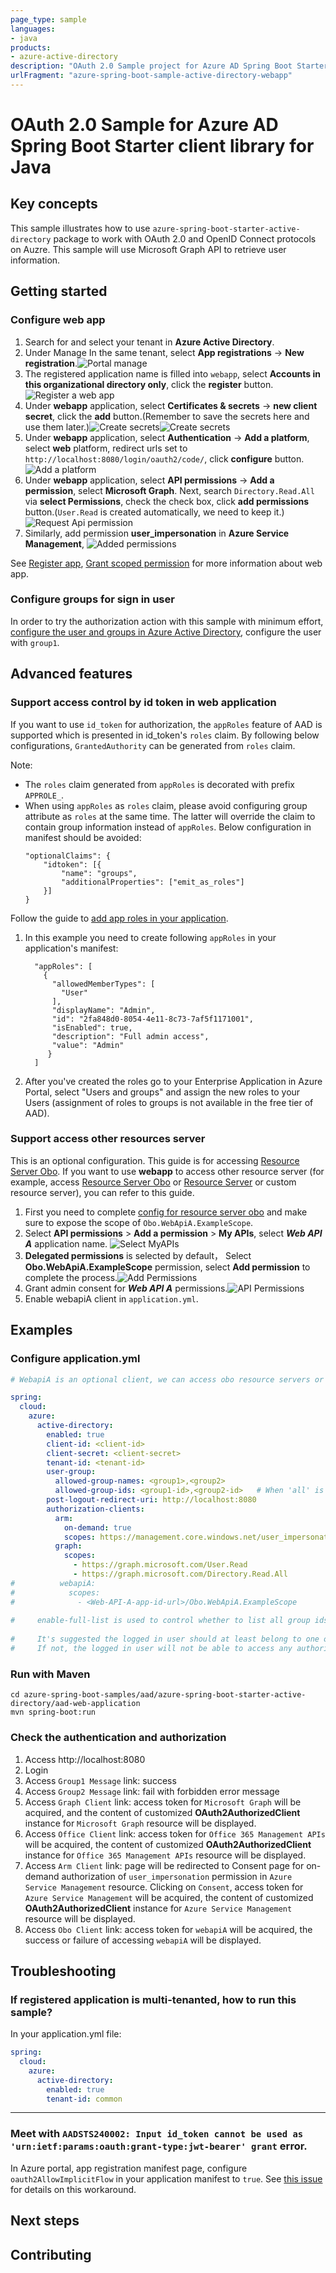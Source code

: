 ```yaml
---
page_type: sample
languages:
- java
products:
- azure-active-directory
description: "OAuth 2.0 Sample project for Azure AD Spring Boot Starter client library"
urlFragment: "azure-spring-boot-sample-active-directory-webapp"
---
```


# OAuth 2.0 Sample for Azure AD Spring Boot Starter client library for Java

## Key concepts
This sample illustrates how to use `azure-spring-boot-starter-active-directory` package to work with OAuth 2.0 and OpenID Connect protocols on Auzre. This sample will use Microsoft Graph API to retrieve user information.

## Getting started


### Configure web app
1. Search for and select your tenant in **Azure Active Directory**.
1. Under Manage In the same tenant, select **App registrations** -> **New registration**.![Portal manage](docs/image-portal-manage.png "Portal manage")
1. The registered application name is filled into `webapp`, select **Accounts in this organizational directory only**, click the **register** button.![Register a web app](docs/image-register-a-web-app.png "Register a web app")
1. Under **webapp** application, select **Certificates & secrets** -> **new client secret**, click the **add** button.(Remember to save the secrets here and use them later.)![Create secrets](docs/image-create-app-secrets.png "Create secrets")![Create secrets](docs/image-secret-value.png "Create Secrets")
1. Under **webapp** application, select **Authentication** -> **Add a platform**, select **web** platform, redirect urls set to `http://localhost:8080/login/oauth2/code/`, click **configure** button.![Add a platform](docs/image-add-a-platform.png "Add a platform")
1. Under **webapp** application, select **API permissions** -> **Add a permission**, select **Microsoft Graph**. Next, search `Directory.Read.All` via **select Permissions**, check the check box, click **add permissions** button.(`User.Read` is created automatically, we need to keep it.)![Request Api permission](docs/image-request-api-permissions.png "Request Api permission")
1. Similarly, add permission **user_impersonation** in **Azure Service Management**,
   ![Added permissions](docs/image-permissions.png "Added permissions")

See [Register app], [Grant scoped permission] for more information about web app.

### Configure groups for sign in user
In order to try the authorization action with this sample with minimum effort, [configure the user and groups in Azure Active Directory], configure the user with `group1`.

## Advanced features

### Support access control by id token in web application 
If you want to use `id_token` for authorization, the `appRoles` feature of AAD is supported which is presented in id_token's `roles` claim. By following below configurations, `GrantedAuthority` can be generated from `roles` claim. 

Note:
 - The `roles` claim generated from `appRoles` is decorated with prefix `APPROLE_`.
 - When using `appRoles` as `roles` claim, please avoid configuring group attribute as `roles` at the same time. The latter will override the claim to contain group information instead of `appRoles`. Below configuration in manifest should be avoided:
    ```
    "optionalClaims": {
        "idtoken": [{
            "name": "groups",
            "additionalProperties": ["emit_as_roles"]
        }]
    }
    ```

Follow the guide to 
[add app roles in your application](https://docs.microsoft.com/azure/active-directory/develop/howto-add-app-roles-in-azure-ad-apps).
1. In this example you need to create following `appRoles` in your application's manifest:
    ```
      "appRoles": [
        {
          "allowedMemberTypes": [
            "User"
          ],
          "displayName": "Admin",
          "id": "2fa848d0-8054-4e11-8c73-7af5f1171001",
          "isEnabled": true,
          "description": "Full admin access",
          "value": "Admin"
         }
      ]
    ```
1. After you've created the roles go to your Enterprise Application in Azure Portal, select "Users and groups" and assign the new roles to your Users (assignment of roles to groups is not available in the free tier of AAD).

### Support access other resources server
This is an optional configuration. This guide is for accessing [Resource Server Obo].
If you want to use **webapp** to access other resource server (for example, access [Resource Server Obo] or [Resource Server] or custom resource server), you can refer to this guide.

1. First you need to complete [config for resource server obo] and make sure to expose the scope of `Obo.WebApiA.ExampleScope`.
1. Select **API permissions** > **Add a permission** > **My APIs**, select ***Web API A*** application name. ![Select MyAPIs](docs/image-select-myapis.png)
1. **Delegated permissions** is selected by default， Select **Obo.WebApiA.ExampleScope** permission, select **Add permission** to complete the process.![Add Permissions](docs/image-add-permissions.png)
1. Grant admin consent for ***Web API A*** permissions.![API Permissions](docs/image-add-grant-admin-consent.png)
1. Enable webapiA client in `application.yml`.

## Examples
### Configure application.yml
```yaml
# WebapiA is an optional client, we can access obo resource servers or the other custom server.

spring:
  cloud:
    azure:
      active-directory:
        enabled: true
        client-id: <client-id>
        client-secret: <client-secret>
        tenant-id: <tenant-id>
        user-group:
          allowed-group-names: <group1>,<group2>
          allowed-group-ids: <group1-id>,<group2-id>   # When 'all' is used, all group id can be obtained.
        post-logout-redirect-uri: http://localhost:8080
        authorization-clients:
          arm:
            on-demand: true
            scopes: https://management.core.windows.net/user_impersonation
          graph:
            scopes:
              - https://graph.microsoft.com/User.Read
              - https://graph.microsoft.com/Directory.Read.All
#          webapiA:
#            scopes:
#              - <Web-API-A-app-id-url>/Obo.WebApiA.ExampleScope
          
#     enable-full-list is used to control whether to list all group ids, default is false
    
#     It's suggested the logged in user should at least belong to one of the above groups
#     If not, the logged in user will not be able to access any authorization controller rest APIs
```

### Run with Maven
```shell
cd azure-spring-boot-samples/aad/azure-spring-boot-starter-active-directory/aad-web-application
mvn spring-boot:run
```

### Check the authentication and authorization
1. Access http://localhost:8080
2. Login
3. Access `Group1 Message` link: success
4. Access `Group2 Message` link: fail with forbidden error message
5. Access `Graph Client` link: access token for `Microsoft Graph` will be acquired, and the content of customized **OAuth2AuthorizedClient** instance for `Microsoft Graph` resource will be displayed.
6. Access `Office Client` link: access token for `Office 365 Management APIs` will be acquired, the content of customized **OAuth2AuthorizedClient** instance for `Office 365 Management APIs` resource will be displayed.
7. Access `Arm Client` link: page will be redirected to Consent page for on-demand authorization of `user_impersonation` permission in `Azure Service Management` resource. Clicking on `Consent`, access token for `Azure Service Management` will be acquired, the content of customized **OAuth2AuthorizedClient** instance for `Azure Service Management` resource will be displayed.
8. Access `Obo Client` link: access token for `webapiA` will be acquired, the success or failure of accessing `webapiA` will be displayed.

## Troubleshooting
### If registered application is multi-tenanted, how to run this sample?
In your application.yml file:
```yaml
spring:
  cloud:
    azure:
      active-directory:
        enabled: true
        tenant-id: common
```
---
### Meet with `AADSTS240002: Input id_token cannot be used as 'urn:ietf:params:oauth:grant-type:jwt-bearer' grant` error.
In Azure portal, app registration manifest page, configure `oauth2AllowImplicitFlow` in your application manifest to `true`. See [this issue] for details on this workaround.

## Next steps
## Contributing

<!-- LINKS -->

[Register app]: https://docs.microsoft.com/azure/active-directory/develop/quickstart-register-app
[Grant scoped permission]: https://docs.microsoft.com/azure/active-directory/develop/quickstart-configure-app-access-web-apis
[configure the user and groups in Azure Active Directory]: https://docs.microsoft.com/azure/active-directory/active-directory-groups-create-azure-portal
[this issue]: https://github.com/MicrosoftDocs/azure-docs/issues/8121#issuecomment-387090099
[Resource Server]: https://github.com/Azure-Samples/azure-spring-boot-samples/blob/main/aad/azure-spring-boot-starter-active-directory/aad-resource-server
[Resource Server Obo]: https://github.com/Azure-Samples/azure-spring-boot-samples/blob/main/aad/azure-spring-boot-starter-active-directory/aad-resource-server-obo
[config for resource server obo]: https://github.com/Azure-Samples/azure-spring-boot-samples/blob/main/aad/azure-spring-boot-starter-active-directory/aad-resource-server-obo#configure-your-middle-tier-web-api-a
